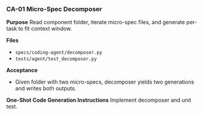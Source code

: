 ### CA-01 Micro-Spec Decomposer

**Purpose**
Read component folder, iterate micro-spec files, and generate per-task to fit context window.

**Files**

* `specs/coding-agent/decomposer.py`
* `tests/agent/test_decomposer.py`

**Acceptance**

* Given folder with two micro-specs, decomposer yields two generations and writes both outputs.

**One-Shot Code Generation Instructions**
Implement decomposer and unit test.
